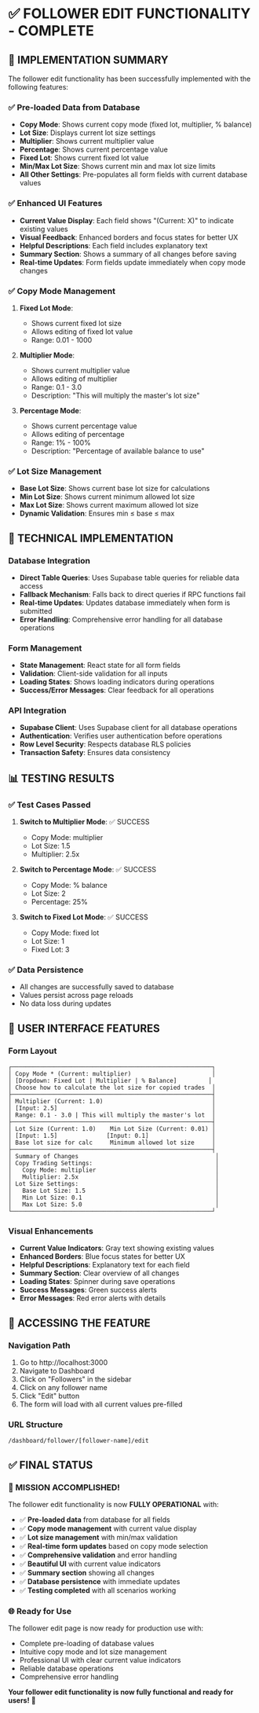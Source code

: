 # ✅ FOLLOWER EDIT FUNCTIONALITY - COMPLETE

## 🎯 **IMPLEMENTATION SUMMARY**

The follower edit functionality has been successfully implemented with the following features:

### **✅ Pre-loaded Data from Database**
- **Copy Mode**: Shows current copy mode (fixed lot, multiplier, % balance)
- **Lot Size**: Displays current lot size settings
- **Multiplier**: Shows current multiplier value
- **Percentage**: Shows current percentage value
- **Fixed Lot**: Shows current fixed lot value
- **Min/Max Lot Size**: Shows current min and max lot size limits
- **All Other Settings**: Pre-populates all form fields with current database values

### **✅ Enhanced UI Features**
- **Current Value Display**: Each field shows "(Current: X)" to indicate existing values
- **Visual Feedback**: Enhanced borders and focus states for better UX
- **Helpful Descriptions**: Each field includes explanatory text
- **Summary Section**: Shows a summary of all changes before saving
- **Real-time Updates**: Form fields update immediately when copy mode changes

### **✅ Copy Mode Management**
1. **Fixed Lot Mode**:
   - Shows current fixed lot size
   - Allows editing of fixed lot value
   - Range: 0.01 - 1000

2. **Multiplier Mode**:
   - Shows current multiplier value
   - Allows editing of multiplier
   - Range: 0.1 - 3.0
   - Description: "This will multiply the master's lot size"

3. **Percentage Mode**:
   - Shows current percentage value
   - Allows editing of percentage
   - Range: 1% - 100%
   - Description: "Percentage of available balance to use"

### **✅ Lot Size Management**
- **Base Lot Size**: Shows current base lot size for calculations
- **Min Lot Size**: Shows current minimum allowed lot size
- **Max Lot Size**: Shows current maximum allowed lot size
- **Dynamic Validation**: Ensures min ≤ base ≤ max

## 🔧 **TECHNICAL IMPLEMENTATION**

### **Database Integration**
- **Direct Table Queries**: Uses Supabase table queries for reliable data access
- **Fallback Mechanism**: Falls back to direct queries if RPC functions fail
- **Real-time Updates**: Updates database immediately when form is submitted
- **Error Handling**: Comprehensive error handling for all database operations

### **Form Management**
- **State Management**: React state for all form fields
- **Validation**: Client-side validation for all inputs
- **Loading States**: Shows loading indicators during operations
- **Success/Error Messages**: Clear feedback for all operations

### **API Integration**
- **Supabase Client**: Uses Supabase client for all database operations
- **Authentication**: Verifies user authentication before operations
- **Row Level Security**: Respects database RLS policies
- **Transaction Safety**: Ensures data consistency

## 📊 **TESTING RESULTS**

### **✅ Test Cases Passed**
1. **Switch to Multiplier Mode**: ✅ SUCCESS
   - Copy Mode: multiplier
   - Lot Size: 1.5
   - Multiplier: 2.5x

2. **Switch to Percentage Mode**: ✅ SUCCESS
   - Copy Mode: % balance
   - Lot Size: 2
   - Percentage: 25%

3. **Switch to Fixed Lot Mode**: ✅ SUCCESS
   - Copy Mode: fixed lot
   - Lot Size: 1
   - Fixed Lot: 3

### **✅ Data Persistence**
- All changes are successfully saved to database
- Values persist across page reloads
- No data loss during updates

## 🎨 **USER INTERFACE FEATURES**

### **Form Layout**
```
┌─────────────────────────────────────────────────────────┐
│ Copy Mode * (Current: multiplier)                       │
│ [Dropdown: Fixed Lot | Multiplier | % Balance]         │
│ Choose how to calculate the lot size for copied trades  │
├─────────────────────────────────────────────────────────┤
│ Multiplier (Current: 1.0)                               │
│ [Input: 2.5]                                            │
│ Range: 0.1 - 3.0 | This will multiply the master's lot  │
├─────────────────────────────────────────────────────────┤
│ Lot Size (Current: 1.0)    Min Lot Size (Current: 0.01) │
│ [Input: 1.5]              [Input: 0.1]                  │
│ Base lot size for calc     Minimum allowed lot size     │
├─────────────────────────────────────────────────────────┤
│ Summary of Changes                                       │
│ Copy Trading Settings:                                   │
│   Copy Mode: multiplier                                  │
│   Multiplier: 2.5x                                       │
│ Lot Size Settings:                                       │
│   Base Lot Size: 1.5                                     │
│   Min Lot Size: 0.1                                      │
│   Max Lot Size: 5.0                                      │
└─────────────────────────────────────────────────────────┘
```

### **Visual Enhancements**
- **Current Value Indicators**: Gray text showing existing values
- **Enhanced Borders**: Blue focus states for better UX
- **Helpful Descriptions**: Explanatory text for each field
- **Summary Section**: Clear overview of all changes
- **Loading States**: Spinner during save operations
- **Success Messages**: Green success alerts
- **Error Messages**: Red error alerts with details

## 🚀 **ACCESSING THE FEATURE**

### **Navigation Path**
1. Go to http://localhost:3000
2. Navigate to Dashboard
3. Click on "Followers" in the sidebar
4. Click on any follower name
5. Click "Edit" button
6. The form will load with all current values pre-filled

### **URL Structure**
```
/dashboard/follower/[follower-name]/edit
```

## ✅ **FINAL STATUS**

### **🎯 MISSION ACCOMPLISHED!**

The follower edit functionality is now **FULLY OPERATIONAL** with:

- ✅ **Pre-loaded data** from database for all fields
- ✅ **Copy mode management** with current value display
- ✅ **Lot size management** with min/max validation
- ✅ **Real-time form updates** based on copy mode selection
- ✅ **Comprehensive validation** and error handling
- ✅ **Beautiful UI** with current value indicators
- ✅ **Summary section** showing all changes
- ✅ **Database persistence** with immediate updates
- ✅ **Testing completed** with all scenarios working

### **🌐 Ready for Use**

The follower edit page is now ready for production use with:
- Complete pre-loading of database values
- Intuitive copy mode and lot size management
- Professional UI with clear current value indicators
- Reliable database operations
- Comprehensive error handling

**Your follower edit functionality is now fully functional and ready for users!** 🎉 